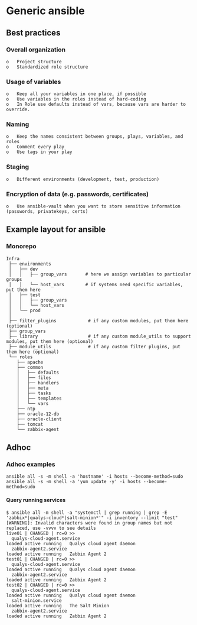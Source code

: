 # Generic ansible

## Best practices

### Overall organization

    o	Project structure
    o	Standardized role structure

### Usage of variables

    o	Keep all your variables in one place, if possible
    o	Use variables in the roles instead of hard-coding
    o	In Role use defaults instead of vars, because vars are harder to override.

### Naming

    o	Keep the names consistent between groups, plays, variables, and roles
    o	Comment every play
    o	Use tags in your play

### Staging

    o	Different environments (development, test, production)

### Encryption of data (e.g. passwords, certificates)

    o	Use ansible-vault when you want to store sensitive information (passwords, privatekeys, certs)



## Example layout for ansible
### Monorepo
```
Infra
 ├── environments
 │   ├── dev
 │   │   ├── group_vars       # here we assign variables to particular groups
 │   │   └── host_vars        # if systems need specific variables, put them here
 │   ├── test
 │   │   ├── group_vars
 │   │   └── host_vars
 │   └── prod
 │  
 ├── filter_plugins            # if any custom modules, put them here (optional)
 ├── group_vars
 ├── library                   # if any custom module_utils to support modules, put them here (optional)
 ├── module_utils              # if any custom filter plugins, put them here (optional)
 └── roles
    ├── apache
    ├── common
    │   ├── defaults
    │   ├── files
    │   ├── handlers
    │   ├── meta
    │   ├── tasks
    │   ├── templates
    │   └── vars
    ├── ntp
    ├── oracle-12-db
    ├── oracle-client
    ├── tomcat
    └── zabbix-agent
```

## Adhoc
### Adhoc examples
```
ansible all -s -m shell -a 'hostname' -i hosts --become-method=sudo
ansible all -s -m shell -a 'yum update -y' -i hosts --become-method=sudo
```

#### Query running services
```
$ ansible all -m shell -a "systemctl | grep running | grep -E 'zabbix*|qualys-cloud*|salt-minion*'" -i inventory --limit "test"
[WARNING]: Invalid characters were found in group names but not replaced, use -vvvv to see details
live01 | CHANGED | rc=0 >>
  qualys-cloud-agent.service                                                          loaded active running   Qualys cloud agent daemon
  zabbix-agent2.service                                                               loaded active running   Zabbix Agent 2
test01 | CHANGED | rc=0 >>
  qualys-cloud-agent.service                                                          loaded active running   Qualys cloud agent daemon
  zabbix-agent2.service                                                               loaded active running   Zabbix Agent 2
test02 | CHANGED | rc=0 >>
  qualys-cloud-agent.service                                                          loaded active running   Qualys cloud agent daemon
  salt-minion.service                                                                 loaded active running   The Salt Minion
  zabbix-agent2.service                                                               loaded active running   Zabbix Agent 2
```

